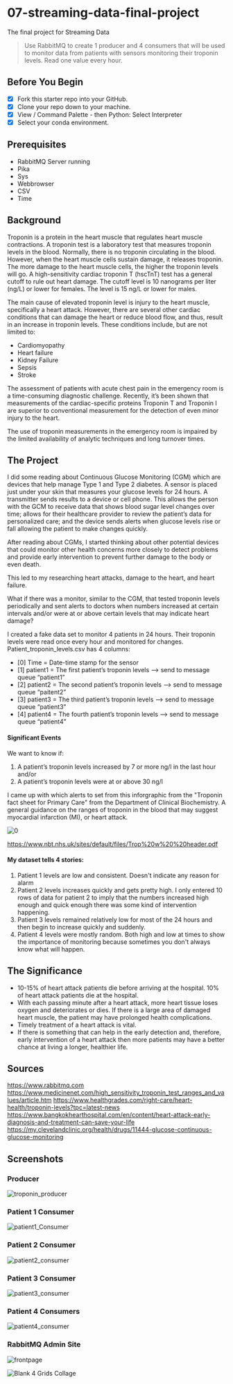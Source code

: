 # 07-streaming-data-final-project
The final project for Streaming Data
> Use RabbitMQ to create 1 producer and 4 consumers that will be used to monitor data from patients with sensors monitoring their troponin levels. Read one value every hour.

## Before You Begin
- [x] Fork this starter repo into your GitHub.
- [x] Clone your repo down to your machine.
- [x] View / Command Palette - then Python: Select Interpreter
- [x] Select your conda environment. 

## Prerequisites
* RabbitMQ Server running
* Pika
* Sys
* Webbrowser
* CSV
* Time

## Background
Troponin is a protein in the heart muscle that regulates heart muscle contractions. A troponin test is a laboratory test that measures troponin levels in the blood. Normally, there is no troponin circulating in the blood. However, when the heart muscle cells sustain damage, it releases troponin. The more damage to the heart muscle cells, the higher the troponin levels will go. A high-sensitivity cardiac troponin T (hscTnT) test has a general cutoff to rule out heart damage. The cutoff level is 10 nanograms per liter (ng/L) or lower for females. The level is 15 ng/L or lower for males.

The main cause of elevated troponin level is injury to the heart muscle, specifically a heart attack. However, there are several other cardiac conditions that can damage the heart or reduce blood flow, and thus, result in an increase in troponin levels. These conditions include, but are not limited to:
*	Cardiomyopathy
*	Heart failure
*	Kidney Failure
*	Sepsis
*	Stroke

The assessment of patients with acute chest pain in the emergency room is a time-consuming diagnostic challenge. Recently, it’s been shown that measurements of the cardiac-specific proteins Troponin T and Troponin I are superior to conventional measurement for the detection of even minor injury to the heart.

The use of troponin measurements in the emergency room is impaired by the limited availability of analytic techniques and long turnover times.

## The Project

I did some reading about Continuous Glucose Monitoring (CGM) which are devices that help manage Type 1 and Type 2 diabetes. A sensor is placed just under your skin that measures your glucose levels for 24 hours. A transmitter sends results to a device or cell phone. This allows the person with the GCM to receive data that shows blood sugar level changes over time; allows for their healthcare provider to review the patient’s data for personalized care; and the device sends alerts when glucose levels rise or fall allowing the patient to make changes quickly.

After reading about CGMs, I started thinking about other potential devices that could monitor other health concerns more closely to detect problems and provide early intervention to prevent further damage to the body or even death.

This led to my researching heart attacks, damage to the heart, and heart failure.

What if there was a monitor, similar to the CGM, that tested troponin levels periodically and sent alerts to doctors when numbers increased at certain intervals and/or were at or above certain levels that may indicate heart damage?

I created a fake data set to monitor 4 patients in 24 hours. Their troponin levels were read once every hour and monitored for changes. Patient_troponin_levels.csv has 4 columns:
* [0] Time = Date-time stamp for the sensor
* [1] patient1 = The first patient’s troponin levels --> send to message queue “patient1”
* [2] patient2 = The second patient’s troponin levels --> send to message queue “paitent2”
* [3] patient3 = The third patient’s troponin levels --> send to message queue “patient3” 
* [4] patient4 = The fourth patient’s troponin levels --> send to message queue “patient4”

#### Significant Events
We want to know if:
1. A patient’s troponin levels increased by 7 or more ng/l in the last hour and/or
1. A patient’s troponin levels were at or above 30 ng/l

I came up with which alerts to set from this inforgraphic from the "Troponin fact sheet for Primary Care" from the Department of Clinical Biochemistry. A general guidance on the ranges of troponin in the blood that may suggest myocardial infarction (MI), or heart attack.

![0](https://user-images.githubusercontent.com/105391626/222038771-94380cb3-32f8-4a1f-acca-6af21a4ddd37.jpeg)

https://www.nbt.nhs.uk/sites/default/files/Trop%20w%20%20header.pdf

#### My dataset tells 4 stories:
1. Patient 1 levels are low and consistent. Doesn't indicate any reason for alarm
2. Patient 2 levels increases quickly and gets pretty high. I only entered 10 rows of data for patient 2 to imply that the numbers increased high enough and quick enough there was some kind of intervention happening.
3. Patient 3 levels remained  relatively low for most of the 24 hours and then begin to increase quickly and suddenly.
4. Patient 4 levels were mostly random. Both high and low at times to show the importance of monitoring because sometimes you don't always know what will happen.

## The Significance
* 10-15% of heart attack patients die before arriving at the hospital. 10% of heart attack patients die at the hospital. 
* With each passing minute after a heart attack, more heart tissue loses oxygen and deteriorates or dies. If there is a large area of damaged heart muscle, the patient may have prolonged health complications.
* Timely treatment of a heart attack is vital. 
* If there is something that can help in the early detection and, therefore, early intervention of a heart attack then more patients may have a better chance at living a longer, healthier life.

## Sources
https://www.rabbitmq.com
https://www.medicinenet.com/high_sensitivity_troponin_test_ranges_and_values/article.htm
https://www.healthgrades.com/right-care/heart-health/troponin-levels?tpc=latest-news
https://www.bangkokhearthospital.com/en/content/heart-attack-early-diagnosis-and-treatment-can-save-your-life
https://my.clevelandclinic.org/health/drugs/11444-glucose-continuous-glucose-monitoring

## Screenshots

### Producer
![troponin_producer](https://user-images.githubusercontent.com/105391626/222039679-bc5a6b56-2075-4e0c-aca1-8bad68fe9c3c.png)

### Patient 1 Consumer
![patient1_Consumer](https://user-images.githubusercontent.com/105391626/222039712-1ddafc2c-c273-4be2-b08d-a0cea5a6d799.png)

### Patient 2 Consumer
![patient2_consumer](https://user-images.githubusercontent.com/105391626/222039749-11ce6815-31f5-4b8c-9bbe-74cba93aab6f.png)

### Patient 3 Consumer
![patient3_consumer](https://user-images.githubusercontent.com/105391626/222040541-249f7a04-08ae-4ce6-bb81-a708d44ab64e.png)

### Patient 4 Consumers
![patient4_consumer](https://user-images.githubusercontent.com/105391626/222040566-c951a811-d9d4-4e81-a437-d917b2f646d8.png)

### RabbitMQ Admin Site
![frontpage](https://user-images.githubusercontent.com/105391626/222040678-9e4b48e3-365f-493d-b610-b62547ed56cb.png)

![Blank 4 Grids Collage](https://user-images.githubusercontent.com/105391626/222040647-fe175866-a433-47ca-ac33-5e3e2ddc51ad.png)
